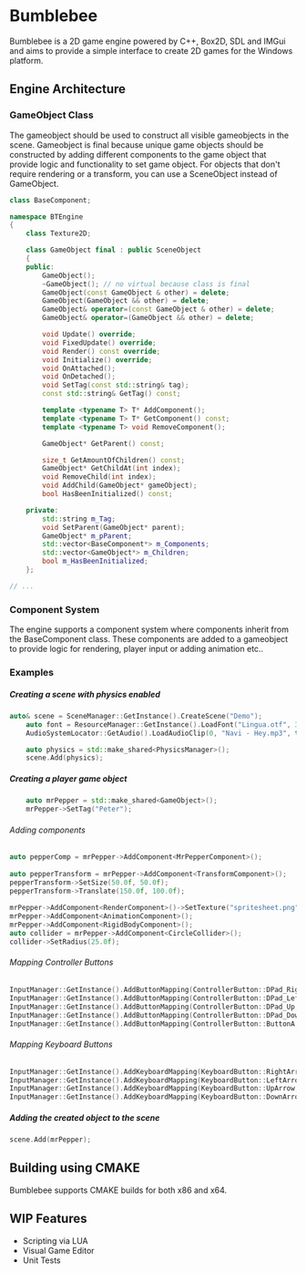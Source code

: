 # Bumblebee
Bumblebee is a 2D game engine powered by C++, Box2D, SDL and IMGui and aims to provide a simple interface to create 2D games for the Windows platform.

## Engine Architecture
### GameObject Class
The gameobject should be used to construct all visible gameobjects in the scene. Gameobject is final because unique game objects should be constructed
by adding different components to the game object that provide logic and functionality to set game object.
For objects that don't require rendering or a transform, you can use a SceneObject instead of GameObject.

```cpp
class BaseComponent;

namespace BTEngine
{
	class Texture2D;

	class GameObject final : public SceneObject
	{
	public:
		GameObject();
		~GameObject(); // no virtual because class is final
		GameObject(const GameObject & other) = delete;
		GameObject(GameObject && other) = delete;
		GameObject& operator=(const GameObject & other) = delete;
		GameObject& operator=(GameObject && other) = delete;

		void Update() override;
		void FixedUpdate() override;
		void Render() const override;
		void Initialize() override;
		void OnAttached();
		void OnDetached();
		void SetTag(const std::string& tag);
		const std::string& GetTag() const;

		template <typename T> T* AddComponent();
		template <typename T> T* GetComponent() const;
		template <typename T> void RemoveComponent();

		GameObject* GetParent() const;

		size_t GetAmountOfChildren() const;
		GameObject* GetChildAt(int index);
		void RemoveChild(int index);
		void AddChild(GameObject* gameObject);
		bool HasBeenInitialized() const;

	private:
		std::string m_Tag;
		void SetParent(GameObject* parent);
		GameObject* m_pParent;
		std::vector<BaseComponent*> m_Components;
		std::vector<GameObject*> m_Children;
		bool m_HasBeenInitialized;
	};

// ...
```
### Component System
The engine supports a component system where components inherit from the BaseComponent class.
These components are added to a gameobject to provide logic for rendering, player input or adding animation etc..

### Examples
##### Creating a scene with physics enabled
```cpp
auto& scene = SceneManager::GetInstance().CreateScene("Demo");
	auto font = ResourceManager::GetInstance().LoadFont("Lingua.otf", 36);
	AudioSystemLocator::GetAudio().LoadAudioClip(0, "Navi - Hey.mp3", true);

	auto physics = std::make_shared<PhysicsManager>();
	scene.Add(physics);
```
##### Creating a player game object
```cpp
	auto mrPepper = std::make_shared<GameObject>();
	mrPepper->SetTag("Peter");
```
###### Adding components
```cpp
auto pepperComp = mrPepper->AddComponent<MrPepperComponent>();
	
auto pepperTransform = mrPepper->AddComponent<TransformComponent>();
pepperTransform->SetSize(50.0f, 50.0f);
pepperTransform->Translate(150.0f, 100.0f);
	
mrPepper->AddComponent<RenderComponent>()->SetTexture("spritesheet.png");
mrPepper->AddComponent<AnimationComponent>();
mrPepper->AddComponent<RigidBodyComponent>();
auto collider = mrPepper->AddComponent<CircleCollider>();
collider->SetRadius(25.0f);
```
###### Mapping Controller Buttons
```cpp
InputManager::GetInstance().AddButtonMapping(ControllerButton::DPad_Right, std::make_shared<MoveRightCommand>(pepperComp), ButtonBehaviour::Pressed, 0);
InputManager::GetInstance().AddButtonMapping(ControllerButton::DPad_Left, std::make_shared<MoveLeftCommand>(pepperComp), ButtonBehaviour::Pressed, 0);
InputManager::GetInstance().AddButtonMapping(ControllerButton::DPad_Up, std::make_shared<MoveUpCommand>(pepperComp), ButtonBehaviour::Pressed, 0);
InputManager::GetInstance().AddButtonMapping(ControllerButton::DPad_Down, std::make_shared<MoveDownCommand>(pepperComp), ButtonBehaviour::Pressed, 0);
InputManager::GetInstance().AddButtonMapping(ControllerButton::ButtonA, std::make_shared<PlaySoundCommand>(), ButtonBehaviour::DownThisFrame);
```
###### Mapping Keyboard Buttons
```cpp
InputManager::GetInstance().AddKeyboardMapping(KeyboardButton::RightArrow, std::make_shared<MoveRightCommand>(pepperComp), ButtonBehaviour::Pressed);
InputManager::GetInstance().AddKeyboardMapping(KeyboardButton::LeftArrow, std::make_shared<MoveLeftCommand>(pepperComp), ButtonBehaviour::Pressed);
InputManager::GetInstance().AddKeyboardMapping(KeyboardButton::UpArrow, std::make_shared<MoveUpCommand>(pepperComp), ButtonBehaviour::Pressed);
InputManager::GetInstance().AddKeyboardMapping(KeyboardButton::DownArrow, std::make_shared<MoveDownCommand>(pepperComp), ButtonBehaviour::Pressed);
```
##### Adding the created object to the scene
```cpp
scene.Add(mrPepper);
```

## Building using CMAKE

Bumblebee supports CMAKE builds for both x86 and x64.

## WIP Features
- Scripting via LUA
- Visual Game Editor
- Unit Tests
